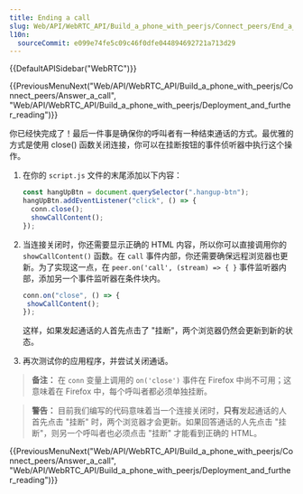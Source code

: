 ```yaml
---
title: Ending a call
slug: Web/API/WebRTC_API/Build_a_phone_with_peerjs/Connect_peers/End_a_call
l10n:
  sourceCommit: e099e74fe5c09c46f0dfe044894692721a713d29
---
```


{{DefaultAPISidebar("WebRTC")}}

{{PreviousMenuNext("Web/API/WebRTC_API/Build_a_phone_with_peerjs/Connect_peers/Answer_a_call", "Web/API/WebRTC_API/Build_a_phone_with_peerjs/Deployment_and_further_reading")}}

你已经快完成了！最后一件事是确保你的呼叫者有一种结束通话的方式。最优雅的方式是使用 close() 函数关闭连接，你可以在挂断按钮的事件侦听器中执行这个操作。

1. 在你的 `script.js` 文件的末尾添加以下内容：

   ```js
   const hangUpBtn = document.querySelector(".hangup-btn");
   hangUpBtn.addEventListener("click", () => {
     conn.close();
     showCallContent();
   });
   ```

2. 当连接关闭时，你还需要显示正确的 HTML 内容，所以你可以直接调用你的 `showCallContent()` 函数。在 `call` 事件内部，你还需要确保远程浏览器也更新。为了实现这一点，在 `peer.on('call', (stream) => { }` 事件监听器内部，添加另一个事件监听器在条件块内。

    ```js
   conn.on("close", () => {
     showCallContent();
   });
   ```

    这样，如果发起通话的人首先点击了 "挂断"，两个浏览器仍然会更新到新的状态。

3. 再次测试你的应用程序，并尝试关闭通话。

> **备注：** 在 `conn` 变量上调用的 `on('close')` 事件在 Firefox 中尚不可用；这意味着在 Firefox 中，每个呼叫者都必须单独挂断。

> **警告：** 目前我们编写的代码意味着当一个连接关闭时，**只有**发起通话的人首先点击 "挂断" 时，两个浏览器才会更新。如果回答通话的人先点击 "挂断"，则另一个呼叫者也必须点击 "挂断" 才能看到正确的 HTML。

{{PreviousMenuNext("Web/API/WebRTC_API/Build_a_phone_with_peerjs/Connect_peers/Answer_a_call", "Web/API/WebRTC_API/Build_a_phone_with_peerjs/Deployment_and_further_reading")}}

